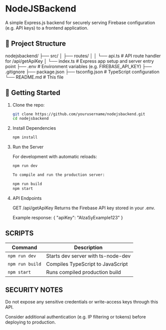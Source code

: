 # NodeJSBackend

A simple Express.js backend for securely serving Firebase configuration (e.g. API keys) to a frontend application.

## 📁 Project Structure

nodejsbackend/
├── src/
│ ├── routes/
│ │ └── api.ts # API route handler for /api/getApiKey
│ └── index.ts # Express app setup and server entry point
├── .env # Environment variables (e.g. FIREBASE_API_KEY)
├── .gitignore
├── package.json
├── tsconfig.json # TypeScript configuration
└── README.md # This file


## 🚀 Getting Started

1. Clone the repo:

   ```bash
   git clone https://github.com/yourusername/nodejsbackend.git
   cd nodejsbackend

2. Install Dependencies

   ```bash
   npm install

3. Run the Server

   For development with automatic reloads:

   ```bash
   npm run dev

   To compile and run the production server:

   npm run build
   npm start

4. API Endpoints

   GET /api/getApiKey
   Returns the Firebase API key stored in your .env.

   Example response:
   {
      "apiKey": "AIzaSyExample123"
   }

## SCRIPTS

| Command         | Description                        |
| --------------- | ---------------------------------- |
| `npm run dev`   | Starts dev server with ts-node-dev |
| `npm run build` | Compiles TypeScript to JavaScript  |
| `npm start`     | Runs compiled production build     |


## SECURITY NOTES
Do not expose any sensitive credentials or write-access keys through this API.

Consider additional authentication (e.g. IP filtering or tokens) before deploying to production.